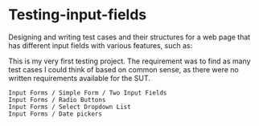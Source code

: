 # Testing-input-fields
Designing and writing test cases and their structures for a web page that has different input fields with various features, such as:

This is my very first testing project. The requirement was to find as many test cases I could think of based on common sense, as there were no written requirements available for the SUT.

    Input Forms / Simple Form / Two Input Fields
    Input Forms / Radio Buttons 
    Input Forms / Select Dropdown List
    Input Forms / Date pickers
